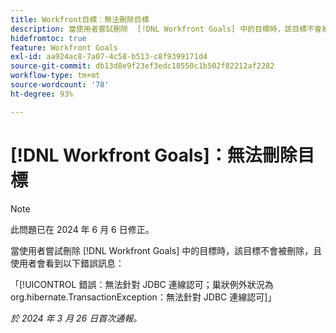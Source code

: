 ```yaml
---
title: Workfront目標：無法刪除目標
description: 當使用者嘗試刪除  [!DNL Workfront Goals] 中的目標時，該目標不會被刪除，且使用者會看到錯誤訊息。
hidefromtoc: true
feature: Workfront Goals
exl-id: aa924ac8-7a07-4c58-b513-c8f9399171d4
source-git-commit: db13d8e9f23ef3edc18550c1b502f82212af2282
workflow-type: tm+mt
source-wordcount: '78'
ht-degree: 93%

---
```


# [!DNL Workfront Goals]：無法刪除目標

>[!NOTE]
>
>此問題已在 2024 年 6 月 6 日修正。

當使用者嘗試刪除 [!DNL Workfront Goals] 中的目標時，該目標不會被刪除，且使用者會看到以下錯誤訊息：

「[!UICONTROL 錯誤：無法針對 JDBC 連線認可；巢狀例外狀況為 org.hibernate.TransactionException：無法針對 JDBC 連線認可]」

_於 2024 年 3 月 26 日首次通報。_
